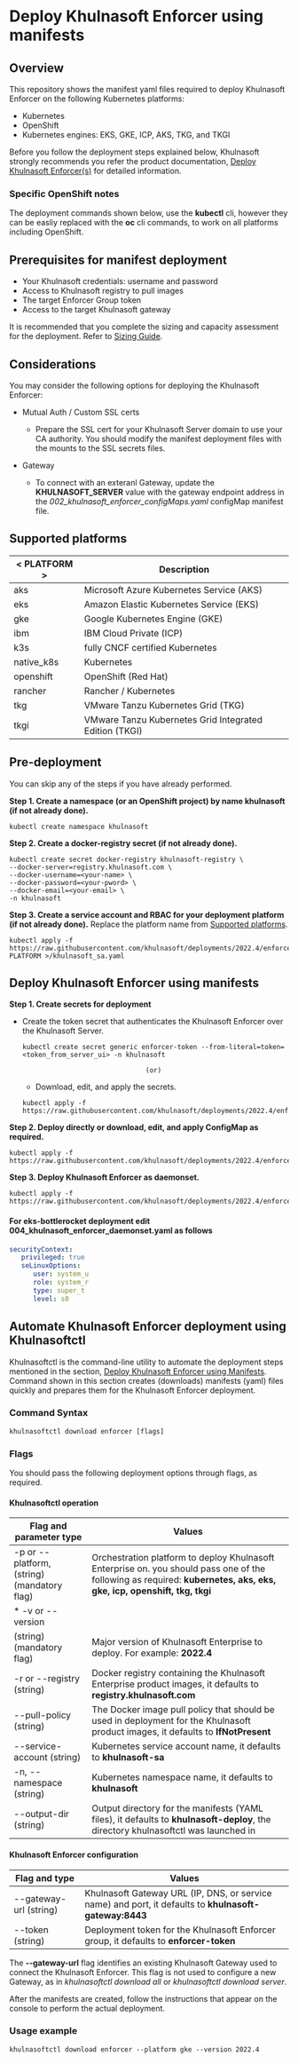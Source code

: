 
# Deploy Khulnasoft Enforcer using manifests
## Overview

This repository shows the manifest yaml files required to deploy Khulnasoft Enforcer on the following Kubernetes platforms:
* Kubernetes 
* OpenShift 
* Kubernetes engines: EKS, GKE, ICP, AKS, TKG, and TKGI

Before you follow the deployment steps explained below, Khulnasoft strongly recommends you refer the product documentation, [Deploy Khulnasoft Enforcer(s)](https://docs.khulnasoft.com/docs/deploy-k8s-khulnasoft-enforcers) for detailed information.

### Specific OpenShift notes
The deployment commands shown below, use the **kubectl** cli, however they can be easliy replaced with the **oc** cli commands, to work on all platforms including OpenShift.

## Prerequisites for manifest deployment

- Your Khulnasoft credentials: username and password
- Access to Khulnasoft registry to pull images
- The target Enforcer Group token 
- Access to the target Khulnasoft gateway 

It is recommended that you complete the sizing and capacity assessment for the deployment. Refer to [Sizing Guide](https://docs.khulnasoft.com/docs/sizing-guide).

## Considerations

You may consider the following options for deploying the Khulnasoft Enforcer:

- Mutual Auth / Custom SSL certs

  - Prepare the SSL cert for your Khulnasoft Server domain to use your CA authority. You should modify the manifest deployment files with the mounts to the SSL secrets files. 

- Gateway
  
  - To connect with an exteranl Gateway, update the **KHULNASOFT_SERVER** value with the gateway endpoint address in the *002_khulnasoft_enforcer_configMaps.yaml* configMap manifest file.

## Supported platforms
| < PLATFORM >              | Description                                                  |
| ---------------------- | ------------------------------------------------------------ |
| aks | Microsoft Azure Kubernetes Service (AKS)    |
| eks | Amazon Elastic Kubernetes Service (EKS) |
| gke | Google Kubernetes Engine (GKE) |
| ibm | IBM Cloud Private (ICP) |
| k3s | fully CNCF certified Kubernetes |
| native_k8s | Kubernetes |
| openshift | OpenShift (Red Hat) |
| rancher | Rancher / Kubernetes |
| tkg | VMware Tanzu Kubernetes Grid (TKG) |
| tkgi | VMware Tanzu Kubernetes Grid Integrated Edition (TKGI) |

## Pre-deployment
You can skip any of the steps if you have already performed.

**Step 1. Create a namespace (or an OpenShift project) by name khulnasoft (if not already done).**

   ```SHELL
   kubectl create namespace khulnasoft
   ```

**Step 2. Create a docker-registry secret (if not already done).**

```SHELL
kubectl create secret docker-registry khulnasoft-registry \
--docker-server=registry.khulnasoft.com \
--docker-username=<your-name> \
--docker-password=<your-pword> \
--docker-email=<your-email> \
-n khulnasoft
   ```

**Step 3. Create a service account and RBAC for your deployment platform (if not already done).** Replace the platform name from [Supported platforms](#supported-platforms).

   ```SHELL
   kubectl apply -f https://raw.githubusercontent.com/khulnasoft/deployments/2022.4/enforcers/khulnasoft_enforcer/kubernetes_and_openshift/manifests/001_khulnasoft_enforcer_rbac/< PLATFORM >/khulnasoft_sa.yaml
   ```

## Deploy Khulnasoft Enforcer using manifests

**Step 1. Create secrets for deployment**

   * Create the token secret that authenticates the Khulnasoft Enforcer over the Khulnasoft Server.

      ```SHELL
      kubectl create secret generic enforcer-token --from-literal=token=<token_from_server_ui> -n khulnasoft
      ```

                                        (or)

     * Download, edit, and apply the secrets.

      ```SHELL
      kubectl apply -f https://raw.githubusercontent.com/khulnasoft/deployments/2022.4/enforcers/khulnasoft_enforcer/kubernetes_and_openshift/manifests/003_khulnasoft_enforcer_secrets.yaml
      ```    

**Step 2. Deploy directly or download, edit, and apply ConfigMap as required.**

```SHELL
kubectl apply -f https://raw.githubusercontent.com/khulnasoft/deployments/2022.4/enforcers/khulnasoft_enforcer/kubernetes_and_openshift/manifests/002_khulnasoft_enforcer_configMap.yaml
```

**Step 3. Deploy Khulnasoft Enforcer as daemonset.**

```SHELL
kubectl apply -f https://raw.githubusercontent.com/khulnasoft/deployments/2022.4/enforcers/khulnasoft_enforcer/kubernetes_and_openshift/manifests/004_khulnasoft_enforcer_daemonset.yaml
```

#### For eks-bottlerocket deployment edit 004_khulnasoft_enforcer_daemonset.yaml as follows
```yaml 
securityContext:
   privileged: true
   seLinuxOptions:
      user: system_u
      role: system_r
      type: super_t
      level: s0
```

## Automate Khulnasoft Enforcer deployment using Khulnasoftctl
Khulnasoftctl is the command-line utility to automate the deployment steps mentioned in the section, [Deploy Khulnasoft Enforcer using Manifests](#deploy-khulnasoft-enforcer-using-manifests). Command shown in this section creates (downloads) manifests (yaml) files quickly and prepares them for the Khulnasoft Enforcer deployment.

### Command Syntax

```SHELL
khulnasoftctl download enforcer [flags]
```

### Flags
You should pass the following deployment options through flags, as required.

#### Khulnasoftctl operation

Flag and parameter type              | Values                                                |
| ---------------------- | ------------------------------------------------------------ |
| -p or --platform, (string) (mandatory flag) | Orchestration platform to deploy Khulnasoft Enterprise on. you should pass one of the following as required: **kubernetes, aks, eks, gke, icp, openshift, tkg, tkgi**    |
| * -v or --version
(string) (mandatory flag) | Major version of Khulnasoft Enterprise to deploy. For example: **2022.4** |
| -r or --registry (string) | Docker registry containing the Khulnasoft Enterprise product images, it defaults to **registry.khulnasoft.com** |
| --pull-policy (string) | The Docker image pull policy that should be used in deployment for the Khulnasoft product images, it defaults to **IfNotPresent** |
| --service-account (string) | Kubernetes service account name, it defaults to **khulnasoft-sa** |
| -n, --namespace (string) | Kubernetes namespace name, it defaults to **khulnasoft** |
| --output-dir (string) | Output directory for the manifests (YAML files), it defaults to **khulnasoft-deploy**, the directory khulnasoftctl was launched in |

#### Khulnasoft Enforcer configuration

Flag and type              | Values                                                |
| ---------------------- | ------------------------------------------------------------ |
| --gateway-url (string) | Khulnasoft Gateway URL (IP, DNS, or service name) and port, it defaults to **khulnasoft-gateway:8443**|
| --token (string) | Deployment token for the Khulnasoft Enforcer group, it defaults to **enforcer-token**|

The **--gateway-url** flag identifies an existing Khulnasoft Gateway used to connect the Khulnasoft Enforcer. This flag is not used to configure a new Gateway, as in *khulnasoftctl download all* or *khulnasoftctl download server*.

After the manifests are created, follow the instructions that appear on the console to perform the actual deployment.

### Usage example 

```SHELL
khulnasoftctl download enforcer --platform gke --version 2022.4
```